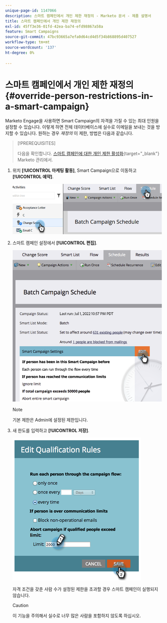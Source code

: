 ```yaml
---
unique-page-id: 1147066
description: 스마트 캠페인에서 개인 제한 재정의 - Marketo 문서 - 제품 설명서
title: 스마트 캠페인에서 개인 제한 재정의
exl-id: 45ff3e36-01fd-42ea-ba74-efd98867a58a
feature: Smart Campaigns
source-git-commit: 47bc93665a7efa0d64cd4d5f34b868895d407527
workflow-type: tm+mt
source-wordcount: '137'
ht-degree: 0%

---
```


# 스마트 캠페인에서 개인 제한 재정의 {#override-person-restrictions-in-a-smart-campaign}

Marketo Engage을 사용하면 Smart Campaign의 자격을 가질 수 있는 최대 인원을 설정할 수 있습니다. 이렇게 하면 전체 데이터베이스에 실수로 이메일을 보내는 것을 방지할 수 있습니다. 원하는 경우 _재정의_ 이 제한, 방법은 다음과 같습니다.

>[!PREREQUISITES]
>
>다음을 확인합니다. [스마트 캠페인에 대한 개인 제한 활성화](/help/marketo/product-docs/administration/email-setup/enable-person-restrictions-for-smart-campaigns.md){target="_blank"} Marketo 관리에서.

1. 위치 **[!UICONTROL 마케팅 활동]**, Smart Campaign으로 이동하고 **[!UICONTROL 예약]**.

   ![](assets/override-person-restrictions-in-a-smart-campaign-1.png)

1. 스마트 캠페인 설정에서 **[!UICONTROL 편집]**.

   ![](assets/override-person-restrictions-in-a-smart-campaign-2.png)

   >[!NOTE]
   >
   >기본 제한은 Admin에 설정된 제한입니다.

1. 새 한도를 입력하고 **[!UICONTROL 저장]**.

   ![](assets/override-person-restrictions-in-a-smart-campaign-3.png)

   자격 조건을 갖춘 사람 수가 설정된 제한을 초과할 경우 스마트 캠페인이 실행되지 않습니다.

   >[!CAUTION]
   >
   >이 기능을 주의해서 실수로 너무 많은 사람을 포함하지 않도록 하십시오.
